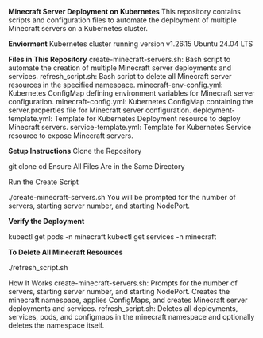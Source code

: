 **Minecraft Server Deployment on Kubernetes**
This repository contains scripts and configuration files to automate the deployment of multiple Minecraft servers on a Kubernetes cluster.

**Enviorment**
Kubernetes cluster running version v1.26.15
Ubuntu 24.04 LTS

**Files in This Repository**
create-minecraft-servers.sh: Bash script to automate the creation of multiple Minecraft server deployments and services.
refresh_script.sh: Bash script to delete all Minecraft server resources in the specified namespace.
minecraft-env-config.yml: Kubernetes ConfigMap defining environment variables for Minecraft server configuration.
minecraft-config.yml: Kubernetes ConfigMap containing the server.properties file for Minecraft server configuration.
deployment-template.yml: Template for Kubernetes Deployment resource to deploy Minecraft servers.
service-template.yml: Template for Kubernetes Service resource to expose Minecraft servers.

**Setup Instructions**
Clone the Repository

git clone 
cd 
Ensure All Files Are in the Same Directory

Run the Create Script

./create-minecraft-servers.sh
You will be prompted for the number of servers, starting server number, and starting NodePort.

**Verify the Deployment**

kubectl get pods -n minecraft
kubectl get services -n minecraft

**To Delete All Minecraft Resources**

./refresh_script.sh

How It Works
create-minecraft-servers.sh: Prompts for the number of servers, starting server number, and starting NodePort. Creates the minecraft namespace, applies ConfigMaps, and creates Minecraft server deployments and services.
refresh_script.sh: Deletes all deployments, services, pods, and configmaps in the minecraft namespace and optionally deletes the namespace itself.
